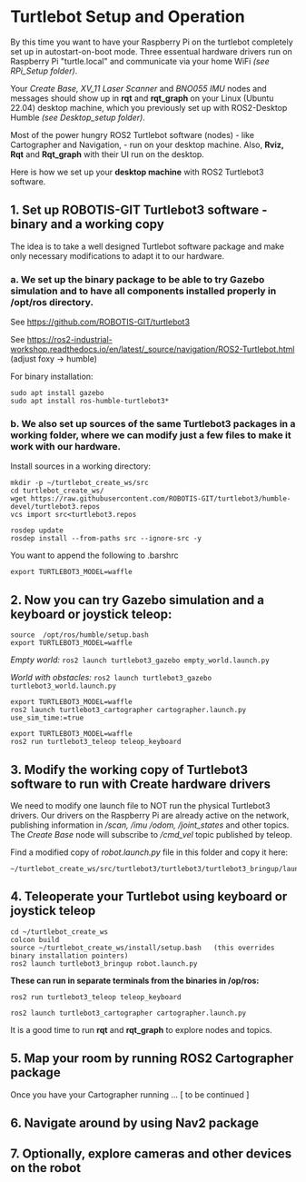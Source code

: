 # Turtlebot Setup and Operation

By this time you want to have your Raspberry Pi on the turtlebot completely set up in autostart-on-boot mode. Three essentual hardware drivers run on Raspberry Pi "turtle.local" and communicate via your home WiFi *(see RPi_Setup folder)*.

Your *Create Base, XV_11 Laser Scanner* and *BNO055 IMU* nodes and messages should show up in **rqt** and **rqt_graph** on your Linux (Ubuntu 22.04)  desktop machine, which you previously set up with ROS2-Desktop Humble *(see Desktop_setup folder)*.

Most of the power hungry ROS2 Turtlebot software (nodes) - like Cartographer and Navigation, - run on your desktop machine. Also, **Rviz, Rqt** and **Rqt_graph** with their UI run on the desktop.

Here is how we set up your **desktop machine** with ROS2 Turtlebot3 software.

## 1. Set up ROBOTIS-GIT Turtlebot3 software - binary and a working copy ##

The idea is to take a well designed Turtlebot software package and make only necessary modifications to adapt it to our hardware. 

### a. We set up the binary package to be able to try Gazebo simulation and to have all components installed properly in /opt/ros directory. ###

See https://github.com/ROBOTIS-GIT/turtlebot3

See https://ros2-industrial-workshop.readthedocs.io/en/latest/_source/navigation/ROS2-Turtlebot.html  (adjust foxy -> humble)

For binary installation:

    sudo apt install gazebo
    sudo apt install ros-humble-turtlebot3*

### b. We also set up sources of the same Turtlebot3 packages in a working folder, where we can modify just a few files to make it work with our hardware. ###

Install sources in a working directory:

    mkdir -p ~/turtlebot_create_ws/src
    cd turtlebot_create_ws/
    wget https://raw.githubusercontent.com/ROBOTIS-GIT/turtlebot3/humble-devel/turtlebot3.repos
    vcs import src<turtlebot3.repos

    rosdep update
    rosdep install --from-paths src --ignore-src -y

You want to append the following to .barshrc

    export TURTLEBOT3_MODEL=waffle

## 2. Now you can try Gazebo simulation and a keyboard or joystick teleop: ##

```
source  /opt/ros/humble/setup.bash
export TURTLEBOT3_MODEL=waffle
```
*Empty world:*          ```ros2 launch turtlebot3_gazebo empty_world.launch.py```

*World with obstacles:* ```ros2 launch turtlebot3_gazebo turtlebot3_world.launch.py```

```
export TURTLEBOT3_MODEL=waffle
ros2 launch turtlebot3_cartographer cartographer.launch.py use_sim_time:=true

export TURTLEBOT3_MODEL=waffle
ros2 run turtlebot3_teleop teleop_keyboard
```

## 3. Modify the working copy of Turtlebot3 software to run with Create hardware drivers ##

We need to modify one launch file to NOT run the physical Turtlebot3 drivers. Our drivers on the Raspberry Pi are already active on the network,  publishing information in */scan, /imu /odom, /joint_states* and other topics. The *Create Base* node will subscribe to */cmd_vel* topic published by teleop.

Find a modified copy of *robot.launch.py* file in this folder and copy it here:

    ~/turtlebot_create_ws/src/turtlebot3/turtlebot3/turtlebot3_bringup/launch/robot.launch.py

## 4. Teleoperate your Turtlebot using keyboard or joystick teleop ##

```
cd ~/turtlebot_create_ws
colcon build
source ~/turtlebot_create_ws/install/setup.bash   (this overrides binary installation pointers)
ros2 launch turtlebot3_bringup robot.launch.py
```
**These can run in separate terminals from the binaries in /op/ros:**
```
ros2 run turtlebot3_teleop teleop_keyboard

ros2 launch turtlebot3_cartographer cartographer.launch.py
```
It is a good time to run **rqt** and **rqt_graph** to explore nodes and topics.

## 5. Map your room by running ROS2 Cartographer package ##

Once you have your Cartographer running ... [ to be continued ]

## 6. Navigate around by using Nav2 package ##

## 7. Optionally, explore cameras and other devices on the robot ##


